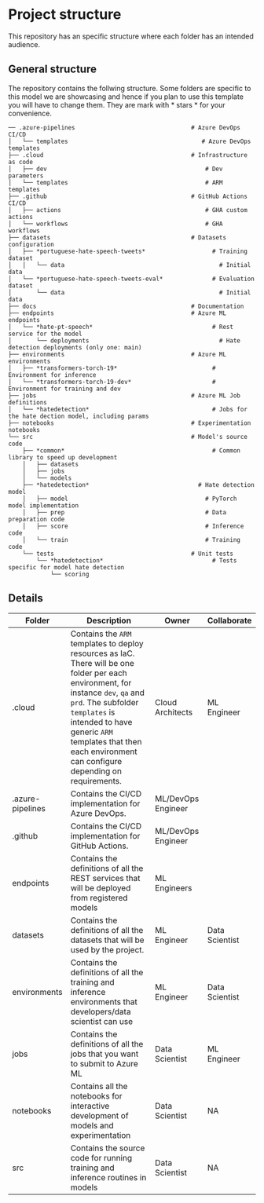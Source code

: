 # Project structure

This repository has an specific structure where each folder has an intended audience.

## General structure

The repository contains the follwing structure. Some folders are specific to this model we are showcasing and hence if you plan to use this template you will have to change them. They are mark with * stars * for your convenience.

```
── .azure-pipelines                                 # Azure DevOps CI/CD
│   └── templates                                      # Azure DevOps templates
├── .cloud                                          # Infrastructure as code
│   ├── dev                                             # Dev parameters
│   └── templates                                       # ARM templates
├── .github                                         # GitHub Actions CI/CD
│   ├── actions                                         # GHA custom actions
│   └── workflows                                       # GHA workflows
├── datasets                                        # Datasets configuration
│   ├── *portuguese-hate-speech-tweets*                   # Training dataset
│   │   └── data                                            # Initial data
│   └── *portuguese-hate-speech-tweets-eval*              # Evaluation dataset
│       └── data                                            # Initial data
├── docs                                            # Documentation
├── endpoints                                       # Azure ML endpoints
│   └── *hate-pt-speech*                                  # Rest service for the model
│       └── deployments                                     # Hate detection deployments (only one: main)
├── environments                                    # Azure ML environments
│   ├── *transformers-torch-19*                           # Environment for inference
│   └── *transformers-torch-19-dev*                       # Environment for training and dev
├── jobs                                            # Azure ML Job definitions
│   └── *hatedetection*                                   # Jobs for the hate dection model, including params
├── notebooks                                       # Experimentation notebooks
└── src                                             # Model's source code
    ├── *common*                                          # Common library to speed up development
    │   ├── datasets
    │   ├── jobs
    │   └── models
    ├── *hatedetection*                               # Hate detection model
    │   ├── model                                       # PyTorch model implementation
    │   ├── prep                                        # Data preparation code
    │   ├── score                                       # Inference code
    │   └── train                                       # Training code
    └── tests                                       # Unit tests
        └── *hatedetection*                               # Tests specific for model hate detection
            └── scoring
```

## Details

| Folder              | Description | Owner | Collaborate |
|------------------------|-------------------------------------------------------------------|---------------------|-------|
| .cloud                | Contains the `ARM` templates to deploy resources as IaC. There will be one folder per each environment, for instance `dev`, `qa` and `prd`. The subfolder `templates` is intended to have generic `ARM` templates that then each environment can configure depending on requirements. | Cloud Architects | ML Engineer |
| .azure-pipelines      | Contains the CI/CD implementation for Azure DevOps. | ML/DevOps Engineer | |
| .github               | Contains the CI/CD implementation for GitHub Actions. | ML/DevOps Engineer | |
| endpoints            | Contains the definitions of all the REST services that will be deployed from registered models | ML Engineers | |
| datasets             | Contains the definitions of all the datasets that will be used by the project. | ML Engineer | Data Scientist |
| environments         | Contains the definitions of all the training and inference environments that developers/data scientist can use | ML Engineer | Data Scientist |
| jobs                 | Contains the definitions of all the jobs that you want to submit to Azure ML | Data Scientist | ML Engineer |
| notebooks            | Contains all the notebooks for interactive development of models and experimentation | Data Scientist | NA |
| src                  | Contains the source code for running training and inference routines in models | Data Scientist | NA |